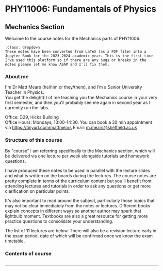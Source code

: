 # PHY11006: Fundamentals of Physics
## Mechanics Section


Welcome to the course notes for the Mechanics parts of PHY11006.


```{admonition} A note on these notes
:class: dropdown
These notes have been converted from LaTeX (as a PDF file) into a Jupyter Book for the 2023-2024 academic year. This is the first time I've used this platform so if there are any bugs or breaks in the notes please let me know ASAP and I'll fix them.
```
### About me
I'm Dr Matt Mears (he/him or they/them), and I'm a Senior University Teacher in Physics.  
You get the delight(!) of me teaching you the Mechanics course in your very first semester, and then you'll probably see me again in second year as I currently run the labs.

Office: D29, Hicks Building  
Office Hours: Mondays, 13:00-14:30. You can book a 30 min appointment via <https://tinyurl.com/mattmears> 
Email: <m.mears@sheffield.ac.uk>

### Structure of this course
By "course" I am referring specifically to the Mechanics section, which will be delivered via one lecture per week alongside tutorials and homework questions. 

I have produced these notes to be used in parallel with the lecture slides and what is written on the boards during the lectures. The course notes are pretty complete in terms of the curriculum content but you'll benefit from attending lectures and tutorials in order to ask any questions or get more clarification on particular points.

It's also important to read around the subject, particularly those topics that may not be clear immediately from the notes or lectures. Different books explain concepts in different ways so another author may spark that lightbulb moment. Textbooks are also a great resource for getting more practice questions to consolidate your understanding.

The list of 11 lectures are below. There will also be a revision lecture early in the exam period, date of which will be confirmed once we know the exam timetable.

### Contents of course
```{tableofcontents}
```

---


